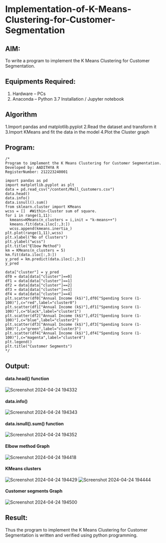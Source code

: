 # Implementation-of-K-Means-Clustering-for-Customer-Segmentation

## AIM:
To write a program to implement the K Means Clustering for Customer Segmentation.

## Equipments Required:
1. Hardware – PCs
2. Anaconda – Python 3.7 Installation / Jupyter notebook

## Algorithm
1.Import pandas and matplotlib.pyplot
2.Read the dataset and transform it
3.Import KMeans and fit the data in the model
4.Plot the Cluster graph

## Program:
```
/*
Program to implement the K Means Clustering for Customer Segmentation.
Developed by: AADITHYA R
RegisterNumber: 212223240001

import pandas as pd
import matplotlib.pyplot as plt
data = pd.read_csv("/content/Mall_Customers.csv")
data.head()
data.info()
data.isnull().sum()
from sklearn.cluster import KMeans
wcss = []  #Within-Cluster sum of square.
for i in range(1,11):
  kmeans=KMeans(n_clusters = i,init = "k-means++")
  kmeans.fit(data.iloc[:,3:])
  wcss.append(kmeans.inertia_)
plt.plot(range(1,11),wcss)
plt.xlabel("No of Clusters")
plt.ylabel("wcss")
plt.title("Elbow Method")
km = KMeans(n_clusters = 5)
km.fit(data.iloc[:,3:])
y_pred = km.predict(data.iloc[:,3:])
y_pred
```
```
data["cluster"] = y_pred
df0 = data[data["cluster"]==0]
df1 = data[data["cluster"]==1]
df2 = data[data["cluster"]==2]
df3 = data[data["cluster"]==3]
df4 = data[data["cluster"]==4]
plt.scatter(df0["Annual Income (k$)"],df0["Spending Score (1-100)"],c="red",label="cluster0")
plt.scatter(df1["Annual Income (k$)"],df1["Spending Score (1-100)"],c="black",label="cluster1")
plt.scatter(df2["Annual Income (k$)"],df2["Spending Score (1-100)"],c="blue",label="cluster2")
plt.scatter(df3["Annual Income (k$)"],df3["Spending Score (1-100)"],c="green",label="cluster3")
plt.scatter(df4["Annual Income (k$)"],df4["Spending Score (1-100)"],c="magenta",label="cluster4")
plt.legend()
plt.title("Customer Segments")
*/
```
## Output:
#### data.head() function
![Screenshot 2024-04-24 194332](https://github.com/Aadithya2201/Implementation-of-K-Means-Clustering-for-Customer-Segmentation/assets/145917810/6bfa2030-f79d-4b14-8ddf-928beecf27fc)
<br>
#### data.info()
![Screenshot 2024-04-24 194343](https://github.com/Aadithya2201/Implementation-of-K-Means-Clustering-for-Customer-Segmentation/assets/145917810/dbb83c42-82cc-4d61-9b26-cc2d4139ef2b)

#### data.isnull().sum() function
![Screenshot 2024-04-24 194352](https://github.com/Aadithya2201/Implementation-of-K-Means-Clustering-for-Customer-Segmentation/assets/145917810/3bfe35c7-557b-439e-a88d-ff9483021dd7)

#### Elbow method Graph
![Screenshot 2024-04-24 194418](https://github.com/Aadithya2201/Implementation-of-K-Means-Clustering-for-Customer-Segmentation/assets/145917810/e0dfea46-a14f-429f-87c0-a31b10af0882)

#### KMeans clusters
![Screenshot 2024-04-24 194429](https://github.com/Aadithya2201/Implementation-of-K-Means-Clustering-for-Customer-Segmentation/assets/145917810/08cd9653-3816-4882-b577-ba64716026c0)
![Screenshot 2024-04-24 194444](https://github.com/Aadithya2201/Implementation-of-K-Means-Clustering-for-Customer-Segmentation/assets/145917810/43f220ae-dfaf-469f-adde-c9bb8a149a96)

#### Customer segments Graph
![Screenshot 2024-04-24 194500](https://github.com/Aadithya2201/Implementation-of-K-Means-Clustering-for-Customer-Segmentation/assets/145917810/e0adcac8-1900-41d4-9cad-7f2b980521fa)
## Result:
Thus the program to implement the K Means Clustering for Customer Segmentation is written and verified using python programming.
